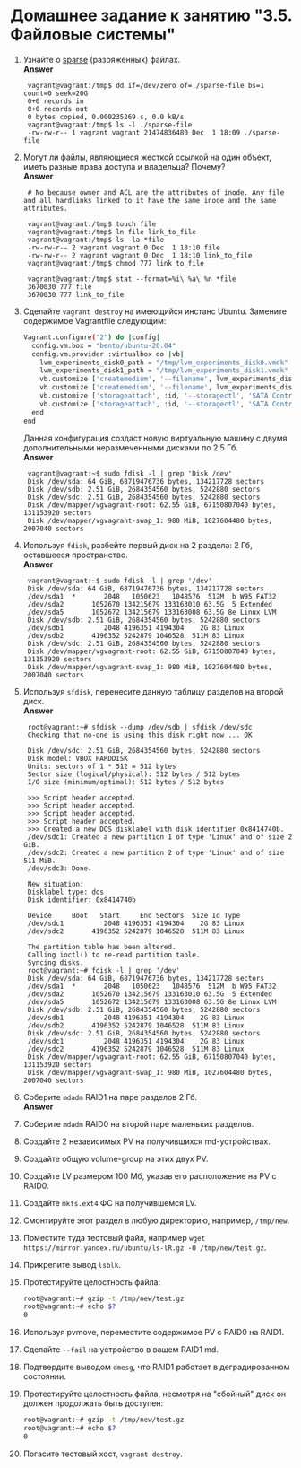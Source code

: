 # Домашнее задание к занятию "3.5. Файловые системы"

1. Узнайте о [sparse](https://ru.wikipedia.org/wiki/%D0%A0%D0%B0%D0%B7%D1%80%D0%B5%D0%B6%D1%91%D0%BD%D0%BD%D1%8B%D0%B9_%D1%84%D0%B0%D0%B9%D0%BB) (разряженных) файлах.  
**Answer**

        vagrant@vagrant:/tmp$ dd if=/dev/zero of=./sparse-file bs=1 count=0 seek=20G
        0+0 records in
        0+0 records out
        0 bytes copied, 0.000235269 s, 0.0 kB/s
        vagrant@vagrant:/tmp$ ls -l ./sparse-file
        -rw-rw-r-- 1 vagrant vagrant 21474836480 Dec  1 18:09 ./sparse-file


1. Могут ли файлы, являющиеся жесткой ссылкой на один объект, иметь разные права доступа и владельца? Почему?  
**Answer**

        # No because owner and ACL are the attributes of inode. Any file and all hardlinks linked to it have the same inode and the same attributes.

        vagrant@vagrant:/tmp$ touch file
        vagrant@vagrant:/tmp$ ln file link_to_file
        vagrant@vagrant:/tmp$ ls -la *file
        -rw-rw-r-- 2 vagrant vagrant 0 Dec  1 18:10 file
        -rw-rw-r-- 2 vagrant vagrant 0 Dec  1 18:10 link_to_file
        vagrant@vagrant:/tmp$ chmod 777 link_to_file

        vagrant@vagrant:/tmp$ stat --format=%i\ %a\ %n *file
        3670030 777 file
        3670030 777 link_to_file


1. Сделайте `vagrant destroy` на имеющийся инстанс Ubuntu. Замените содержимое Vagrantfile следующим:

    ```bash
    Vagrant.configure("2") do |config|
      config.vm.box = "bento/ubuntu-20.04"
      config.vm.provider :virtualbox do |vb|
        lvm_experiments_disk0_path = "/tmp/lvm_experiments_disk0.vmdk"
        lvm_experiments_disk1_path = "/tmp/lvm_experiments_disk1.vmdk"
        vb.customize ['createmedium', '--filename', lvm_experiments_disk0_path, '--size', 2560]
        vb.customize ['createmedium', '--filename', lvm_experiments_disk1_path, '--size', 2560]
        vb.customize ['storageattach', :id, '--storagectl', 'SATA Controller', '--port', 1, '--device', 0, '--type', 'hdd', '--medium', lvm_experiments_disk0_path]
        vb.customize ['storageattach', :id, '--storagectl', 'SATA Controller', '--port', 2, '--device', 0, '--type', 'hdd', '--medium', lvm_experiments_disk1_path]
      end
    end
    ```

    Данная конфигурация создаст новую виртуальную машину с двумя дополнительными неразмеченными дисками по 2.5 Гб.  
**Answer**

        vagrant@vagrant:~$ sudo fdisk -l | grep 'Disk /dev'
        Disk /dev/sda: 64 GiB, 68719476736 bytes, 134217728 sectors
        Disk /dev/sdb: 2.51 GiB, 2684354560 bytes, 5242880 sectors
        Disk /dev/sdc: 2.51 GiB, 2684354560 bytes, 5242880 sectors
        Disk /dev/mapper/vgvagrant-root: 62.55 GiB, 67150807040 bytes, 131153920 sectors
        Disk /dev/mapper/vgvagrant-swap_1: 980 MiB, 1027604480 bytes, 2007040 sectors


1. Используя `fdisk`, разбейте первый диск на 2 раздела: 2 Гб, оставшееся пространство.  
**Answer**

        vagrant@vagrant:~$ sudo fdisk -l | grep '/dev'
        Disk /dev/sda: 64 GiB, 68719476736 bytes, 134217728 sectors
        /dev/sda1  *       2048   1050623   1048576  512M  b W95 FAT32
        /dev/sda2       1052670 134215679 133163010 63.5G  5 Extended
        /dev/sda5       1052672 134215679 133163008 63.5G 8e Linux LVM
        Disk /dev/sdb: 2.51 GiB, 2684354560 bytes, 5242880 sectors
        /dev/sdb1          2048 4196351 4194304    2G 83 Linux
        /dev/sdb2       4196352 5242879 1046528  511M 83 Linux
        Disk /dev/sdc: 2.51 GiB, 2684354560 bytes, 5242880 sectors
        Disk /dev/mapper/vgvagrant-root: 62.55 GiB, 67150807040 bytes, 131153920 sectors
        Disk /dev/mapper/vgvagrant-swap_1: 980 MiB, 1027604480 bytes, 2007040 sectors


1. Используя `sfdisk`, перенесите данную таблицу разделов на второй диск.  
**Answer**

        root@vagrant:~# sfdisk --dump /dev/sdb | sfdisk /dev/sdc
        Checking that no-one is using this disk right now ... OK

        Disk /dev/sdc: 2.51 GiB, 2684354560 bytes, 5242880 sectors
        Disk model: VBOX HARDDISK
        Units: sectors of 1 * 512 = 512 bytes
        Sector size (logical/physical): 512 bytes / 512 bytes
        I/O size (minimum/optimal): 512 bytes / 512 bytes

        >>> Script header accepted.
        >>> Script header accepted.
        >>> Script header accepted.
        >>> Script header accepted.
        >>> Created a new DOS disklabel with disk identifier 0x8414740b.
        /dev/sdc1: Created a new partition 1 of type 'Linux' and of size 2 GiB.
        /dev/sdc2: Created a new partition 2 of type 'Linux' and of size 511 MiB.
        /dev/sdc3: Done.

        New situation:
        Disklabel type: dos
        Disk identifier: 0x8414740b

        Device     Boot   Start     End Sectors  Size Id Type
        /dev/sdc1          2048 4196351 4194304    2G 83 Linux
        /dev/sdc2       4196352 5242879 1046528  511M 83 Linux

        The partition table has been altered.
        Calling ioctl() to re-read partition table.
        Syncing disks.
        root@vagrant:~# fdisk -l | grep '/dev'
        Disk /dev/sda: 64 GiB, 68719476736 bytes, 134217728 sectors
        /dev/sda1  *       2048   1050623   1048576  512M  b W95 FAT32
        /dev/sda2       1052670 134215679 133163010 63.5G  5 Extended
        /dev/sda5       1052672 134215679 133163008 63.5G 8e Linux LVM
        Disk /dev/sdb: 2.51 GiB, 2684354560 bytes, 5242880 sectors
        /dev/sdb1          2048 4196351 4194304    2G 83 Linux
        /dev/sdb2       4196352 5242879 1046528  511M 83 Linux
        Disk /dev/sdc: 2.51 GiB, 2684354560 bytes, 5242880 sectors
        /dev/sdc1          2048 4196351 4194304    2G 83 Linux
        /dev/sdc2       4196352 5242879 1046528  511M 83 Linux
        Disk /dev/mapper/vgvagrant-root: 62.55 GiB, 67150807040 bytes, 131153920 sectors
        Disk /dev/mapper/vgvagrant-swap_1: 980 MiB, 1027604480 bytes, 2007040 sectors


1. Соберите `mdadm` RAID1 на паре разделов 2 Гб.  
**Answer**



1. Соберите `mdadm` RAID0 на второй паре маленьких разделов.

1. Создайте 2 независимых PV на получившихся md-устройствах.

1. Создайте общую volume-group на этих двух PV.

1. Создайте LV размером 100 Мб, указав его расположение на PV с RAID0.

1. Создайте `mkfs.ext4` ФС на получившемся LV.

1. Смонтируйте этот раздел в любую директорию, например, `/tmp/new`.

1. Поместите туда тестовый файл, например `wget https://mirror.yandex.ru/ubuntu/ls-lR.gz -O /tmp/new/test.gz`.

1. Прикрепите вывод `lsblk`.

1. Протестируйте целостность файла:

    ```bash
    root@vagrant:~# gzip -t /tmp/new/test.gz
    root@vagrant:~# echo $?
    0
    ```

1. Используя pvmove, переместите содержимое PV с RAID0 на RAID1.

1. Сделайте `--fail` на устройство в вашем RAID1 md.

1. Подтвердите выводом `dmesg`, что RAID1 работает в деградированном состоянии.

1. Протестируйте целостность файла, несмотря на "сбойный" диск он должен продолжать быть доступен:

    ```bash
    root@vagrant:~# gzip -t /tmp/new/test.gz
    root@vagrant:~# echo $?
    0
    ```

1. Погасите тестовый хост, `vagrant destroy`.
